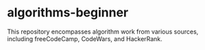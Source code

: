 # algorithms-beginner

This repository encompasses algorithm work from various sources, including freeCodeCamp, CodeWars, and HackerRank.
